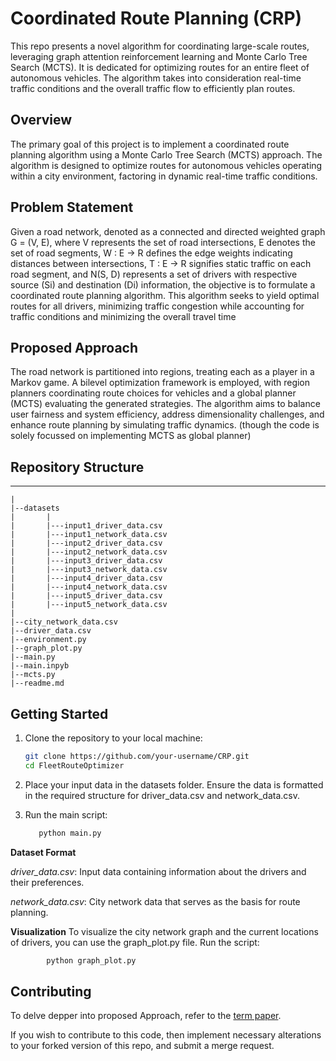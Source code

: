 # Coordinated Route Planning (CRP) 

This repo presents a novel algorithm for coordinating large-scale routes, leveraging graph attention reinforcement learning and Monte Carlo Tree Search (MCTS).
It is dedicated for optimizing routes for an entire fleet of autonomous vehicles. The algorithm takes into consideration real-time traffic conditions and the overall traffic flow to efficiently plan routes.

## Overview

The primary goal of this project is to implement a coordinated route planning algorithm using a Monte Carlo Tree Search (MCTS) approach. The algorithm is designed to optimize routes for autonomous vehicles operating within a city environment, factoring in dynamic real-time traffic conditions.

## Problem Statement

Given a road network, denoted as a connected and directed
weighted graph G = (V, E), where V represents the set
of road intersections, E denotes the set of road segments,
W : E → R defines the edge weights indicating distances
between intersections, T : E → R signifies static traffic on
each road segment, and N(S, D) represents a set of drivers
with respective source (Si) and destination (Di) information,
the objective is to formulate a coordinated route planning
algorithm. This algorithm seeks to yield optimal routes for
all drivers, minimizing traffic congestion while accounting for
traffic conditions and minimizing the overall travel time


## Proposed Approach

 The road network is partitioned into regions, treating each as a player in
a Markov game. A bilevel optimization framework is employed,
with region planners coordinating route choices for vehicles
and a global planner (MCTS) evaluating the generated strategies. The
algorithm aims to balance user fairness and system efficiency,
address dimensionality challenges, and enhance route planning
by simulating traffic dynamics. (though the code is solely focussed on implementing MCTS as global planner)

## Repository Structure

---
    |
    |--datasets
    |       |
    |       |---input1_driver_data.csv
    |       |---input1_network_data.csv
    |       |---input2_driver_data.csv
    |       |---input2_network_data.csv  
    |       |---input3_driver_data.csv
    |       |---input3_network_data.csv  
    |       |---input4_driver_data.csv
    |       |---input4_network_data.csv  
    |       |---input5_driver_data.csv
    |       |---input5_network_data.csv     
    |
    |--city_network_data.csv
    |--driver_data.csv
    |--environment.py
    |--graph_plot.py
    |--main.py
    |--main.inpyb
    |--mcts.py
    |--readme.md
## Getting Started

1. Clone the repository to your local machine:

   ```bash
   git clone https://github.com/your-username/CRP.git
   cd FleetRouteOptimizer

2. Place your input data in the datasets folder. Ensure the data is formatted in the required structure for driver_data.csv and network_data.csv.

3. Run the main script:
     ```bash
        python main.py


**Dataset Format**

*driver_data.csv*: Input data containing information about the drivers and their preferences.

*network_data.csv*: City network data that serves as the basis for route planning.



**Visualization**
To visualize the city network graph and the current locations of drivers, you can use the graph_plot.py file. Run the script:

```bash
        python graph_plot.py
```


## Contributing
To delve depper into proposed Approach, refer to the [term paper](./CoordinatedRoutePlanning_G15.pdf).

If you wish to contribute to this code, then implement necessary alterations to your forked version of this repo, and submit a merge request.
